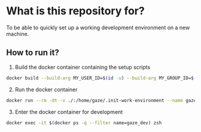 # What is this repository for?

To be able to quickly set up a working development environment on a new machine.

## How to run it?

1. Build the docker container containing the setup scripts

```sh
docker build --build-arg MY_USER_ID=$(id -u) --build-arg MY_GROUP_ID=$(id -g) -t gaze/dev:latest .
```

2. Run the docker container

```sh
docker run --rm -dt -v ./:/home/gaze/.init-work-environment --name gaze_dev gaze/dev:latest
```

3. Enter the docker container for development

```sh
docker exec -it $(docker ps -q --filter name=gaze_dev) zsh
```
